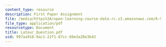 ```yaml
---
content_type: resource
description: First Paper Assignment
file: /media/https%3A/open-learning-course-data-rc.s3.amazonaws.com/6-933j-the-structure-of-engineering-revolutions-fall-2001/997aa9189ac122f187cc69e3a20e3b43_Latour_Question.pdf
file_type: application/pdf
resourcetype: Document
title: Latour_Question.pdf
uid: 997aa918-9ac1-22f1-87cc-69e3a20e3b43
---
```

